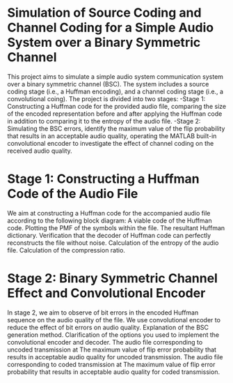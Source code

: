 # Simulation of Source Coding and Channel Coding for a Simple Audio System over a Binary Symmetric Channel
This project aims to simulate a simple audio system communication system over a binary symmetric channel (BSC). The system includes a source coding stage (i.e., a Huffman encoding), and a channel coding stage (i.e., a convolutional coing). The project is divided into two stages:
-Stage 1: Constructing a Huffman code for the provided audio file, comparing the size of the encoded representation before and after applying the Huffman code in addition to comparing it to the entropy of the audio file.
-Stage 2: Simulating the BSC errors, identify the maximum value of the flip probability that results in an acceptable audio quality, operating the MATLAB built-in convolutional encoder to investigate the effect of channel coding on the received audio quality. 

# Stage 1: Constructing a Huffman Code of the Audio File
We aim at constructing a Huffman code for the accompanied audio file according to the following block diagram:
A viable code of the Huffman code.
Plotting the PMF of the symbols within the file.
The resultant Huffman dictionary.
Verification that the decoder of Huffman code can perfectly reconstructs the file without noise.
Calculation of the entropy of the audio file.
Calculation of the compression ratio.

# Stage 2: Binary Symmetric Channel Effect and Convolutional Encoder
In stage 2, we aim to observe of bit errors in the encoded Huffman sequence on the audio quality of the file. We use convolutional encoder to reduce the effect of bit errors on audio quality. 
Explanation of the BSC generation method.
Clarification of the options you used to implement the convolutional encoder and decoder.
The audio file corresponding to uncoded transmission at 
The maximum value of flip error probability that results in acceptable audio quality for uncoded transmission.
The audio file corresponding to coded transmission at 
The maximum value of flip error probability that results in acceptable audio quality for coded transmission.


